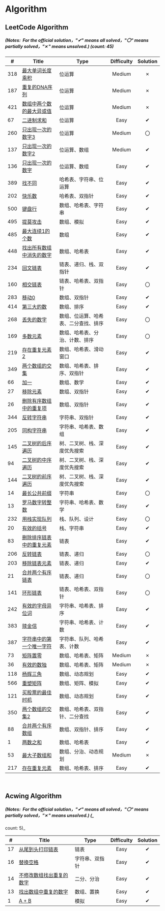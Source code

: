 # Algorithm

## LeetCode Algorithm

##### (Notes: &nbsp;For the official solution，"✔" means all solved，"〇" means partially solved，"✗" means unsolved.) (count: 45)

| #   | Title                                                                                 | Type               | Difficulty | Solution |
|-----|---------------------------------------------------------------------------------------|--------------------|:----------:|:--------:|
| 318 | [最大单词长度乘积](https://leetcode.cn/problems/maximum-product-of-word-lengths/)             | 位运算                |Medium|✗|
| 187 | [重复的DNA序列](https://leetcode.cn/problems/repeated-dna-sequences/)                      | 位运算                |Medium|✗|
| 421 | [数组中两个数的最大异或值](https://leetcode.cn/problems/maximum-xor-of-two-numbers-in-an-array/)  | 位运算                |Medium|✗|
| 67  | [二进制求和](https://leetcode.cn/problems/add-binary/)                                     | 位运算                |Easy|✔|
| 260 | [只出现一次的数字3](https://leetcode.cn/problems/single-number-iii/)                          | 位运算                |Medium|〇|
| 137 | [只出现一次的数字2](https://leetcode.cn/problems/single-number-ii/)                           | 位运算、数组             |Medium|✔|
| 136 | [只出现一次的数字](https://leetcode.cn/problems/single-number/)                               | 位运算、数组             |Easy|✔|
| 389 | [找不同](https://leetcode.cn/problems/find-the-difference/)                              | 哈希表、字符串、位运算        |Easy|✔|
| 202 | [快乐数](https://leetcode.cn/problems/happy-number/)                                     | 哈希表、双指针            |Easy|✔|
| 500 | [键盘行](https://leetcode.cn/problems/keyboard-row/)                                     | 数组、哈希表、字符串         |Easy|✔|
| 495 | [提莫攻击](https://leetcode.cn/problems/teemo-attacking/)                                 | 数组、模拟              |Easy|✔|
| 485 | [最大连续1的个数](https://leetcode.cn/problems/max-consecutive-ones/)                        | 数组                 |Easy|✔|
| 448 | [找出所有数组中消失的数字](https://leetcode.cn/problems/find-all-numbers-disappeared-in-an-array/) | 数组、哈希表             |Easy|✔|
| 234 | [回文链表](https://leetcode.cn/problems/palindrome-linked-list/)                          | 链表、递归、栈、双指针        |Easy|✔|
| 160 | [相交链表](https://leetcode.cn/problems/intersection-of-two-linked-lists/)                | 链表、哈希表、双指针         |Easy|〇|
| 283 | [移动0](https://leetcode.cn/problems/move-zeroes/)                                      | 数组、双指针             |Easy|✔|
| 414 | [第三大的数](https://leetcode.cn/problems/third-maximum-number/)                           | 数组、排序              |Easy|✔|
| 268 | [丢失的数字](https://leetcode.cn/problems/missing-number/)                                 | 数组、位运算、哈希表、二分查找、排序 |Easy|〇|
| 169 | [多数元素](https://leetcode.cn/problems/majority-element/)                                | 数组、哈希表、分治、计数、排序    |Easy|〇|
| 219 | [存在重复元素2](https://leetcode.cn/problems/contains-duplicate-ii/)                        | 数组、哈希表、滑动窗口        |Easy|✔|
| 349 | [两个数组的交集](https://leetcode.cn/problems/intersection-of-two-arrays/)                   | 数组、哈希表、排序、双指针      |Easy|✔|
| 66  | [加一](https://leetcode.cn/problems/plus-one/)                                          | 数组、数学              |Easy|✔|
| 27  | [移除元素](https://leetcode.cn/problems/remove-element/)                                  | 数组、双指针             |Easy|✔|
| 26  | [删除有序数组中的重复项](https://leetcode.cn/problems/remove-duplicates-from-sorted-array/)      | 数组、双指针             |Easy|✔|
| 344 | [反转字符串](https://leetcode.cn/problems/reverse-string/)                                 | 字符串、双指针            |Easy|✔|
| 205 | [同构字符串](https://leetcode.cn/problems/isomorphic-strings/)                             | 字符串、哈希表、数组         |Easy|✔|
| 145 | [二叉树的后序遍历](https://leetcode.cn/problems/binary-tree-postorder-traversal/)             | 树、二叉树、栈、深度优先搜索     |Easy|✔|
| 94  | [二叉树的中序遍历](https://leetcode.cn/problems/binary-tree-inorder-traversal/)               | 树、二叉树、栈、深度优先搜索     |Easy|✔|
| 144 | [二叉树的前序遍历](https://leetcode.cn/problems/binary-tree-preorder-traversal/)              | 树、二叉树、栈、深度优先搜索     |Easy|✔|
| 14  | [最长公共前缀](https://leetcode.cn/problems/longest-common-prefix/)                         | 字符串                |Easy|〇|
| 13  | [罗马数字转整数](https://leetcode.cn/problems/roman-to-integer/)                             | 字符串、哈希表、数学         |Easy|✔|
| 232 | [用栈实现队列](https://leetcode.cn/problems/implement-queue-using-stacks/)                  | 栈、队列、设计            |Easy|〇|
| 20  | [有效的括号](https://leetcode.cn/problems/valid-parentheses/)                              | 栈、字符串              |Easy|✔|
| 83  | [删除排序链表中的重复元素](https://leetcode.cn/problems/remove-duplicates-from-sorted-list/)      | 链表                 |Easy|✔|
| 206 | [反转链表](https://leetcode.cn/problems/reverse-linked-list/)                             | 链表、递归              |Easy|〇|
| 203 | [移除链表元素](https://leetcode.cn/problems/remove-linked-list-elements/)                   | 链表、递归              |    Easy    |✔|
| 21  | [合并两个有序链表](https://leetcode.cn/problems/merge-two-sorted-lists/)                      | 链表、递归              |    Easy    |〇|
| 141 | [环形链表](https://leetcode.cn/problems/linked-list-cycle/)                               | 链表、哈希表、双指针         |    Easy    |〇|
| 242 | [有效的字母异位词](https://leetcode.cn/problems/valid-anagram/)                               | 字符串、哈希表、排序         |    Easy    |✔|
| 383 | [赎金信](https://leetcode.cn/problems/ransom-note/)                                      | 字符串、哈希表、计数         |    Easy    |✔|
| 387 | [字符串中的第一个唯一字符](https://leetcode.cn/problems/first-unique-character-in-a-string/)      | 字符串、队列、哈希表、计数      |    Easy    |✔|
| 73  | [矩阵置零](https://leetcode.cn/problems/set-matrix-zeroes/)                               | 数组、哈希表、矩阵          |   Medium   |✗|
| 36  | [有效的数独](https://leetcode.cn/problems/valid-sudoku/)                                   | 数组、哈希表、矩阵          |   Medium   |✗|
| 118 | [杨辉三角](https://leetcode.cn/problems/pascals-triangle/)                                | 数组、动态规划            |    Easy    |✔|
| 566 | [重塑矩阵](https://leetcode.cn/problems/reshape-the-matrix/)                              | 数组、矩阵、模拟           |    Easy    |✔|
| 121 | [买股票的最佳时机](https://leetcode.cn/problems/best-time-to-buy-and-sell-stock/)             | 数组、动态规划            |    Easy    |✔|
| 350 | [两个数组的交集2](https://leetcode.cn/problems/intersection-of-two-arrays-ii/)               | 数组、哈希表、双指针、二分查找    |    Easy    |    ✔      |
| 88  | [合并两个有序数组](https://leetcode.cn/problems/merge-sorted-array/)                          | 数组、双指针、排序          |    Easy    |    ✔     |
| 1   | [两数之和](https://leetcode.cn/problems/two-sum/)                                         | 数组、哈希表             |    Easy    |    ✔     |
| 53  | [最大子数组和](https://leetcode.cn/problems/maximum-subarray/)                              | 数组、分治、动态规划         |   Medium   |    ✗     |
| 217 | [存在重复元素](https://leetcode.cn/problems/contains-duplicate/)                            | 数组、哈希表、排序          |    Easy    |    ✔     |
 
&nbsp;

## Acwing Algorithm

##### (Notes: &nbsp;For the official solution，"✔" means all solved，"〇" means partially solved，"✗" means unsolved.) (_
count: 5)_

| #   | Title | Type         |          Difficulty          | Solution |
|---|-----------| ---- |:--------:|:----------:|
|17|[从尾到头打印链表](https://www.acwing.com/problem/content/17/)|链表|Easy|✔|
|16|[替换空格](https://www.acwing.com/problem/content/17/)|字符串、双指针|Easy|✔|
|14|[不修改数组找出重复的数字](https://www.acwing.com/problem/content/15/)|二分、分治|Easy|✔|
|13|[找出数组中重复的数字](https://www.acwing.com/problem/content/14/)|数组、置换|Easy|✔|
|1| [A + B](https://www.acwing.com/problem/content/1/)|模拟|Easy|✔|

